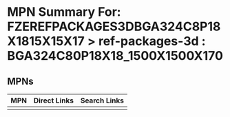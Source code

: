 



# MPN Summary For: FZEREFPACKAGES3DBGA324C8P18X1815X15X17 > ref-packages-3d : BGA324C80P18X18_1500X1500X170

## MPNs
  

|MPN|Direct Links|Search Links|
| :--- | :--- | :--- |
||||
